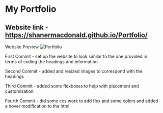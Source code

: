# My Portfolio

## Website link - https://shanermacdonald.github.io/Portfolio/

Website Preview ![Portfolio](https://user-images.githubusercontent.com/77406856/114478562-8613a480-9bcc-11eb-82f9-07957f9b90dd.png)

First Commit - set up the website to look similar to the one provided in terms of coding the headings and information

Second Commit - added and resized images to correspond with the headings

Third Commit - added some flexboxes to help with placement and customization

Fourth Commit - did some ccs work to add flex and some colors and added a hover modification to the html


